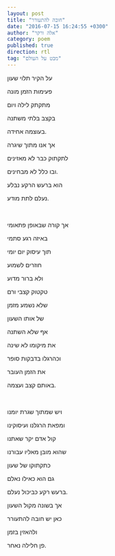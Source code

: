 ```yaml
---
layout: post
title: "חובה להתעורר"
date: "2016-07-15 16:24:55 +0300"
author: "אלה ורקר"
category: poem
published: true
direction: rtl
tag: "מבט על העולם"
---
```

על הקיר תלוי שעון

פעימות הזמן מונה

מתקתק לילה ויום

בקצב בלתי משתנה

בעוצמה אחידה.

אך אנו מתוך שיגרה

לתקתוק כבר לא מאזינים

ובו כלל לא מבחינים.

הוא ברעש הרקע נבלע

נעלם לתת מודע.

<br>

אך קורה שבאופן פתאומי

באיזה רגע סתמי

תוך עיסוק יום יומי

חוזרים לשמוע

ולא ברור מדוע

טקטוק קצבי ורם

שלא נשמע מזמן

של אותו השעון

אף שלא השתנה

את מיקומו לא שינה

וכהרגלו בדבקות סופר

את הזמן העובר

באותם קצב ועצמה.

<br>

ויש שמתוך שגרת יומנו

ומפאת הרגלנו ועיסוקינו

קול אדם יקר שאתנו

שהוא מובן מאליו עבורנו

כתקתוקו של שעון

גם הוא כאילו נאלם

ברעש רקע כביכול נעלם.

אך בשונה מקול השעון

כאן יש חובה להתעורר

ולהאזין בזמן

פן חלילה נאחר.
